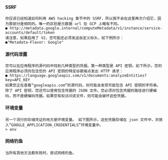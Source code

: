  #### SSRF
	你应该已经知道如何利用 AWS hacking 章节中的 SSRF，所以我不会在这里再次介绍它，因为那部分是相同的。唯一的区别是元数据 url 在 GCP 上略有不同。
	● http://metadata.google.internal/computeMetadata/v1/instance/service-accounts/default/token
	请注意，如果启用了 V2，您可能还必须发送自定义标头，如下例所示：
	●"Metadata-Flavor: Google"
 #### 源代码泄露
	您可以在应用程序的源代码中找到几种类型的凭据。第一种类型是 API 密钥。如下所示，您的应用程序必须向包含您的 API 密钥的特定谷歌端点发出 HTTP 请求：
	● https://language.googleapis.com/v1/documents:analyzeEntities?key=API_KEY
	如果您正在查看“googleapis.com”的源代码，则可能会发现可能包含 API 密钥的字符串。
	除了 API 密钥，您还可以使用包含凭据的 JSON 文件。您必须对包含凭据的路径进行硬编码，而不是硬编码凭据。如果您有权访问该文件，则可能会破坏这些凭据。
 #### 环境变量
	另一个流行的存储凭证的地方是环境变量。 如下图所示，这些凭据存储在 json 文件中，并放入“GOOGLE_APPLICATION_CREDENTIALS”环境变量中。
	> env
 #### 网络钓鱼
	当所有其他方法都失败时，尝试网络钓鱼。